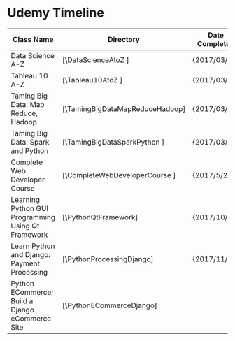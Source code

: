 # Udemy Timeline

| Class Name                                         | Directory                        | Date Completed |
| ---------------------------------------------------| -------------------------------- | ---------------|
| Data Science A-Z                                   | [\DataScienceAtoZ             ]  | {2017/03/12}   |
| Tableau 10 A-Z                                     | [\Tableau10AtoZ               ]  | {2017/03/17}   |
| Taming Big Data: Map Reduce, Hadoop                | [\TamingBigDataMapReduceHadoop]  | {2017/03/23}   |
| Taming Big Data: Spark and Python                  | [\TamingBigDataSparkPython    ]  | {2017/03/27}   |
| Complete Web Developer Course                      | [\CompleteWebDeveloperCourse  ]  | {2017/5/27}    |
| Learning Python GUI Programming Using Qt Framework | [\PythonQtFramework]             | {2017/10/28}   |
| Learn Python and Django: Payment Processing        | [\PythonProcessingDjango]        | {2017/11/10}   |
| Python ECommerce; Build a Django eCommerce Site    | [\PythonECommerceDjango]         |                |

